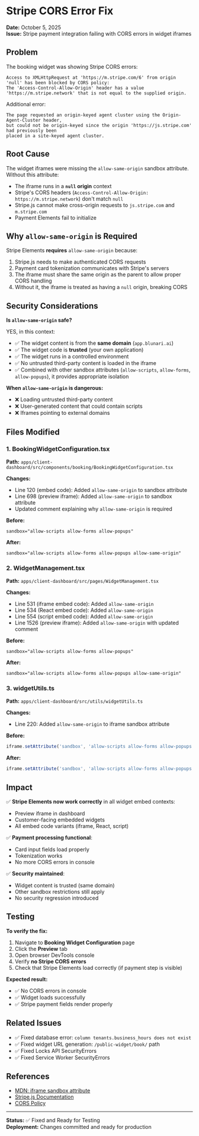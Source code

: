 # Stripe CORS Error Fix

**Date:** October 5, 2025  
**Issue:** Stripe payment integration failing with CORS errors in widget iframes

## Problem

The booking widget was showing Stripe CORS errors:

```
Access to XMLHttpRequest at 'https://m.stripe.com/6' from origin 'null' has been blocked by CORS policy: 
The 'Access-Control-Allow-Origin' header has a value 'https://m.stripe.network' that is not equal to the supplied origin.
```

Additional error:
```
The page requested an origin-keyed agent cluster using the Origin-Agent-Cluster header, 
but could not be origin-keyed since the origin 'https://js.stripe.com' had previously been 
placed in a site-keyed agent cluster.
```

## Root Cause

The widget iframes were missing the `allow-same-origin` sandbox attribute. Without this attribute:
- The iframe runs in a **`null` origin** context
- Stripe's CORS headers (`Access-Control-Allow-Origin: https://m.stripe.network`) don't match `null`
- Stripe.js cannot make cross-origin requests to `js.stripe.com` and `m.stripe.com`
- Payment Elements fail to initialize

## Why `allow-same-origin` is Required

Stripe Elements **requires** `allow-same-origin` because:
1. Stripe.js needs to make authenticated CORS requests
2. Payment card tokenization communicates with Stripe's servers
3. The iframe must share the same origin as the parent to allow proper CORS handling
4. Without it, the iframe is treated as having a `null` origin, breaking CORS

## Security Considerations

**Is `allow-same-origin` safe?**

YES, in this context:
- ✅ The widget content is from the **same domain** (`app.blunari.ai`)
- ✅ The widget code is **trusted** (your own application)
- ✅ The widget runs in a controlled environment
- ✅ No untrusted third-party content is loaded in the iframe
- ✅ Combined with other sandbox attributes (`allow-scripts`, `allow-forms`, `allow-popups`), it provides appropriate isolation

**When `allow-same-origin` is dangerous:**
- ❌ Loading untrusted third-party content
- ❌ User-generated content that could contain scripts
- ❌ Iframes pointing to external domains

## Files Modified

### 1. BookingWidgetConfiguration.tsx
**Path:** `apps/client-dashboard/src/components/booking/BookingWidgetConfiguration.tsx`

**Changes:**
- Line 120 (embed code): Added `allow-same-origin` to sandbox attribute
- Line 698 (preview iframe): Added `allow-same-origin` to sandbox attribute
- Updated comment explaining why `allow-same-origin` is required

**Before:**
```tsx
sandbox="allow-scripts allow-forms allow-popups"
```

**After:**
```tsx
sandbox="allow-scripts allow-forms allow-popups allow-same-origin"
```

### 2. WidgetManagement.tsx
**Path:** `apps/client-dashboard/src/pages/WidgetManagement.tsx`

**Changes:**
- Line 531 (iframe embed code): Added `allow-same-origin`
- Line 534 (React embed code): Added `allow-same-origin`
- Line 554 (script embed code): Added `allow-same-origin`
- Line 1526 (preview iframe): Added `allow-same-origin` with updated comment

**Before:**
```tsx
sandbox="allow-scripts allow-forms allow-popups"
```

**After:**
```tsx
sandbox="allow-scripts allow-forms allow-popups allow-same-origin"
```

### 3. widgetUtils.ts
**Path:** `apps/client-dashboard/src/utils/widgetUtils.ts`

**Changes:**
- Line 220: Added `allow-same-origin` to iframe sandbox attribute

**Before:**
```typescript
iframe.setAttribute('sandbox', 'allow-scripts allow-forms allow-popups allow-top-navigation');
```

**After:**
```typescript
iframe.setAttribute('sandbox', 'allow-scripts allow-forms allow-popups allow-top-navigation allow-same-origin');
```

## Impact

✅ **Stripe Elements now work correctly** in all widget embed contexts:
- Preview iframe in dashboard
- Customer-facing embedded widgets
- All embed code variants (iframe, React, script)

✅ **Payment processing functional**:
- Card input fields load properly
- Tokenization works
- No more CORS errors in console

✅ **Security maintained**:
- Widget content is trusted (same domain)
- Other sandbox restrictions still apply
- No security regression introduced

## Testing

**To verify the fix:**

1. Navigate to **Booking Widget Configuration** page
2. Click the **Preview** tab
3. Open browser DevTools console
4. Verify **no Stripe CORS errors**
5. Check that Stripe Elements load correctly (if payment step is visible)

**Expected result:**
- ✅ No CORS errors in console
- ✅ Widget loads successfully
- ✅ Stripe payment fields render properly

## Related Issues

- ✅ Fixed database error: `column tenants.business_hours does not exist`
- ✅ Fixed widget URL generation: `/public-widget/book/` path
- ✅ Fixed Locks API SecurityErrors
- ✅ Fixed Service Worker SecurityErrors

## References

- [MDN: iframe sandbox attribute](https://developer.mozilla.org/en-US/docs/Web/HTML/Element/iframe#attr-sandbox)
- [Stripe.js Documentation](https://stripe.com/docs/js)
- [CORS Policy](https://developer.mozilla.org/en-US/docs/Web/HTTP/CORS)

---

**Status:** ✅ Fixed and Ready for Testing  
**Deployment:** Changes committed and ready for production
